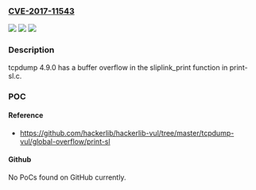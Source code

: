### [CVE-2017-11543](https://cve.mitre.org/cgi-bin/cvename.cgi?name=CVE-2017-11543)
![](https://img.shields.io/static/v1?label=Product&message=n%2Fa&color=blue)
![](https://img.shields.io/static/v1?label=Version&message=n%2Fa&color=blue)
![](https://img.shields.io/static/v1?label=Vulnerability&message=n%2Fa&color=brighgreen)

### Description

tcpdump 4.9.0 has a buffer overflow in the sliplink_print function in print-sl.c.

### POC

#### Reference
- https://github.com/hackerlib/hackerlib-vul/tree/master/tcpdump-vul/global-overflow/print-sl

#### Github
No PoCs found on GitHub currently.

